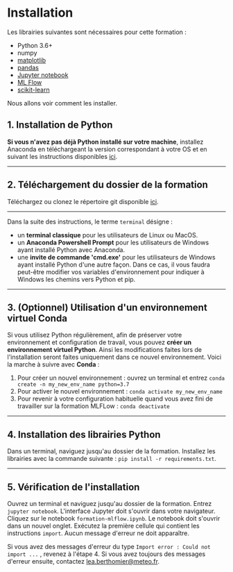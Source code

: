 # Installation

Les librairies suivantes sont nécessaires pour cette formation :
* Python 3.6+
* numpy
* [matplotlib](https://matplotlib.org/users/installing.html)
* [pandas](https://pandas.pydata.org/pandas-docs/stable/getting_started/install.html)
* [Jupyter notebook](https://jupyter.readthedocs.io/en/latest/install.html)
* [ML Flow](https://www.mlflow.org/docs/latest/quickstart.html)
* [scikit-learn](https://scikit-learn.org/stable/install.html)

Nous allons voir comment les installer.

## 1. Installation de Python
**Si vous n'avez pas déjà Python installé sur votre machine**, installez Anaconda en téléchargeant la version correspondant à votre OS et en suivant les instructions disponibles [ici](https://docs.anaconda.com/anaconda/install/).

---

## 2. Téléchargement du dossier de la formation

Téléchargez ou clonez le répertoire git disponible [ici](https://github.com/meteofrance/formation-mlflow).

---

Dans la suite des instructions, le terme ```terminal``` désigne :

* un **terminal classique** pour les utilisateurs de Linux ou MacOS.
* un **Anaconda Powershell Prompt** pour les utilisateurs de Windows ayant installé Python avec Anaconda.
* une **invite de commande 'cmd.exe'** pour les utilisateurs de Windows ayant installé Python d'une autre façon. Dans ce cas, il vous faudra peut-être modifier vos variables d'environnement pour indiquer à Windows les chemins vers Python et pip. 

---

## 3. **(Optionnel)** Utilisation d'un environnement virtuel Conda

Si vous utilisez Python régulièrement, afin de préserver votre environnement et configuration de travail, vous pouvez **créer un environnement virtuel Python**. Ainsi les modifications faites lors de l'installation seront faites uniquement dans ce nouvel environnement. Voici la marche à suivre avec **Conda** :

1. Pour créer un nouvel environnement : ouvrez un terminal et entrez ```conda create -n my_new_env_name python=3.7```
2. Pour activer le nouvel environnement : ```conda activate my_new_env_name```
3. Pour revenir à votre configuration habituelle quand vous avez fini de travailler sur la formation MLFLow : ```conda deactivate```

---

## 4. Installation des librairies Python

Dans un terminal, naviguez jusqu'au dossier de la formation. Installez les librairies avec la commande suivante : ```pip install -r requirements.txt```.

---

## 5. Vérification de l'installation

Ouvrez un terminal et naviguez jusqu'au dossier de la formation. Entrez ```jupyter notebook```. L'interface Jupyter doit s'ouvrir dans votre navigateur. Cliquez sur le notebook ```formation-mlflow.ipynb```. Le notebook doit s'ouvrir dans un nouvel onglet. Exécutez la première cellule qui contient les instructions ```import```. Aucun message d'erreur ne doit apparaître.

Si vous avez des messages d'erreur du type ```Import error : Could not import ...``` , revenez à l'étape 4. Si vous avez toujours des messages d'erreur ensuite, contactez [lea.berthomier@meteo.fr](lea.berthomier@meteo.fr).

